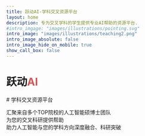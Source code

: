 ```yaml
---
title: 跃动AI-学科交叉资源平台
layout: home
description: 专为交叉学科的学生提供专业AI帮助的资源平台.
#intro_imgage: "images/illustrations/pointing.svg"
intro_image: "images/illustrations/teaching2.png"
intro_image_absolute: false
intro_image_hide_on_mobile: true
show_call_box: false
---
```


<h1>跃动<span style="color: #d9534f;">AI</span></h1>
# 学科交叉资源平台

汇聚来自多个TOP院校的人工智能硕博士团队<br>
为您的交叉科研提供帮助<br>
助力人工智能与您的学科方向深度融合、科研突破<br>


<!--我们有来自多个TOP院校的人工智能/计算机的硕博士团队，专门为您的交叉科研提供帮助。  
如果您需要机器学习、深度学习、人工智能与您的方向交叉融合，请联系我们。-->


